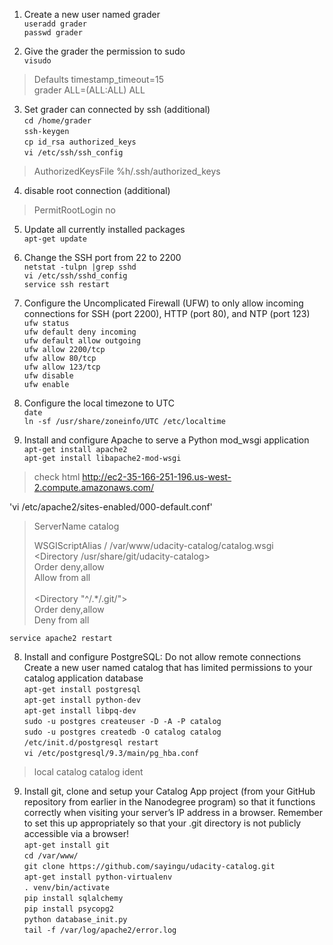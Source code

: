 1. Create a new user named grader  
`useradd grader`  
`passwd grader`

2. Give the grader the permission to sudo  
`visudo`  
> Defaults timestamp_timeout=15  
> grader ALL=(ALL:ALL) ALL

3. Set grader can connected by ssh (additional)  
`cd /home/grader`  
`ssh-keygen`  
`cp id_rsa authorized_keys`  
`vi /etc/ssh/ssh_config`  
> AuthorizedKeysFile %h/.ssh/authorized_keys

4. disable root connection (additional)  
> PermitRootLogin no

5. Update all currently installed packages  
`apt-get update`  

4. Change the SSH port from 22 to 2200  
`netstat -tulpn |grep sshd`  
`vi /etc/ssh/sshd_config`  
`service ssh restart`

5. Configure the Uncomplicated Firewall (UFW) to only allow incoming connections for SSH (port 2200), HTTP (port 80), and NTP (port 123)  
`ufw status`  
`ufw default deny incoming`  
`ufw default allow outgoing`  
`ufw allow 2200/tcp`  
`ufw allow 80/tcp`  
`ufw allow 123/tcp`  
`ufw disable`  
`ufw enable`

6. Configure the local timezone to UTC  
`date`  
`ln -sf /usr/share/zoneinfo/UTC /etc/localtime`

7. Install and configure Apache to serve a Python mod_wsgi application  
`apt-get install apache2`  
`apt-get install libapache2-mod-wsgi`  
> check html http://ec2-35-166-251-196.us-west-2.compute.amazonaws.com/  

'vi /etc/apache2/sites-enabled/000-default.conf'  

> ServerName catalog  
>   
> WSGIScriptAlias / /var/www/udacity-catalog/catalog.wsgi  
> <Directory /usr/share/git/udacity-catalog>  
>     Order deny,allow  
>     Allow from all  
> </Directory>  
> <Directory "^/.*/\.git/">  
>     Order deny,allow  
>     Deny from all  
> </Directory>  

`service apache2 restart`

8. Install and configure PostgreSQL:
Do not allow remote connections
Create a new user named catalog that has limited permissions to your catalog application database  
`apt-get install postgresql`  
`apt-get install python-dev`  
`apt-get install libpq-dev`  
`sudo -u postgres createuser -D -A -P catalog`  
`sudo -u postgres createdb -O catalog catalog`  
`/etc/init.d/postgresql restart`  
`vi /etc/postgresql/9.3/main/pg_hba.conf`  
> local catalog catalog ident

9. Install git, clone and setup your Catalog App project (from your GitHub repository from earlier in the Nanodegree program) so that it functions correctly when visiting your server’s IP address in a browser. Remember to set this up appropriately so that your .git directory is not publicly accessible via a browser!  
`apt-get install git`  
`cd /var/www/`  
`git clone https://github.com/sayingu/udacity-catalog.git`  
`apt-get install python-virtualenv`  
`. venv/bin/activate`  
`pip install sqlalchemy`  
`pip install psycopg2`  
`python database_init.py`  
`tail -f /var/log/apache2/error.log`  
